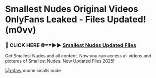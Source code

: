 # Smallest Nudes Original Videos 0nlyFans Leaked - Files Updated! (m0vv)

<h3>🔴 CLICK HERE 🌐==►► <a href="https://tinyurl.com/yc6ubb5a" rel="nofollow">Smallest Nudes Updated Files</a></h3>

Get Smallest Nudes and all content. Now you can access all videos and pictures of Smallest Nudes. New Updated Files 2025!

[![m0vv](https://i.imgur.com/7eu0CRL.gif)](https://tinyurl.com/yc6ubb5a)
naomi smalls nude